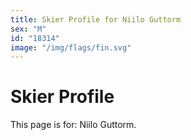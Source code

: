 ```yaml
---
title: Skier Profile for Niilo Guttorm
sex: "M"
id: "18314"
image: "/img/flags/fin.svg" 
---
```


# Skier Profile

This page is for: Niilo Guttorm.
    